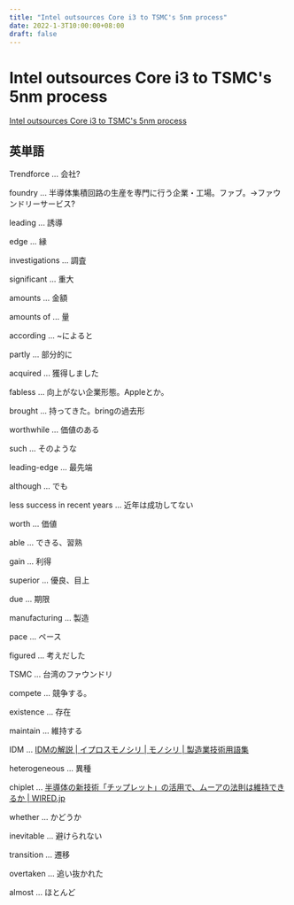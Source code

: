 ```yaml
---
title: "Intel outsources Core i3 to TSMC's 5nm process"
date: 2022-1-3T10:00:00+08:00
draft: false
---
```

# Intel outsources Core i3 to TSMC's 5nm process



[Intel outsources Core i3 to TSMC's 5nm process](https://www.eenewseurope.com/news/intel-TSMC-5nm)



## 英単語



Trendforce ... 会社?



foundry ... 半導体集積回路の生産を専門に行う企業・工場。ファブ。→ファウンドリーサービス?



leading ... 誘導



edge ... 縁



investigations ... 調査



significant ... 重大



amounts ... 金額



amounts of ... 量



according ... ~によると



partly ... 部分的に



acquired ... 獲得しました



fabless ... 向上がない企業形態。Appleとか。



brought ... 持ってきた。bringの過去形



worthwhile ... 価値のある



such ... そのような



leading-edge ... 最先端



although ... でも



less success in recent years ... 近年は成功してない



worth ... 価値



able ... できる、習熟



gain ... 利得



superior ... 優良、目上



due ... 期限



manufacturing ... 製造



pace ... ペース



figured ... 考えだした



TSMC ... 台湾のファウンドリ



compete ... 競争する。



existence ... 存在



maintain ... 維持する



IDM ... [IDMの解説 | イプロスモノシリ | モノシリ | 製造業技術用語集](https://www.ipros.jp/monosiri/term/IDM#:~:text=IDM%E3%81%A8%E3%81%AF%E3%80%81%E8%87%AA%E7%A4%BE%E5%86%85,%E5%BD%A2%E6%85%8B%E3%82%92%E3%83%95%E3%82%A1%E3%83%96%E3%83%A9%E3%82%A4%E3%83%88%E3%81%A8%E3%81%84%E3%81%86%E3%80%82)



heterogeneous ... 異種



chiplet ... [半導体の新技術「チップレット」の活用で、ムーアの法則は維持できるか | WIRED.jp](https://wired.jp/2018/12/03/chipmakers-turn-chiplets/#:~:text=%E3%83%81%E3%83%83%E3%83%97%E3%83%AC%E3%83%83%E3%83%88%E3%81%A8%E3%81%AF%E3%83%81%E3%83%83%E3%83%97,%E3%82%92%E3%81%A4%E3%81%8F%E3%82%8B%E3%81%AE%E3%81%A7%E3%81%AF%E3%81%AA%E3%81%84%E3%80%82&text=%E3%83%81%E3%83%83%E3%83%97%E3%83%AC%E3%83%83%E3%83%88%E3%82%92%E5%88%A9%E7%94%A8%E3%81%99%E3%82%8B%E3%81%A8,%E3%81%A7%E3%81%8D%E3%82%8B%E3%82%88%E3%81%86%E3%81%AB%E3%81%AA%E3%82%8B%E3%81%A8%E3%81%84%E3%81%86%E3%80%82)



whether ... かどうか



inevitable ... 避けられない



transition ... 遷移



overtaken ... 追い抜かれた



almost ... ほとんど
